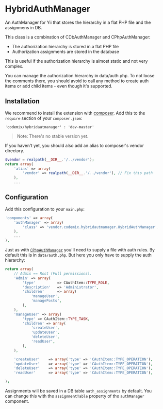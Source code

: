 HybridAuthManager
=================

An AuthManager for Yii that stores the hierarchy in a flat PHP file and the assignmens in DB.

This class is a combination of CDbAuthManager and CPhpAuthManager:

  * The authorization hierarchy is stored in a flat PHP file
  * Authorization assignments are stored in the database

This is useful if the authorization hierarchy is almost static and not very complex.

You can manage the authorization hierarchy in data/auth.php. To not loose the comments there,
you should avoid to call any method to create auth items or add child items - even though it's supported.

## Installation

We recommend to install the extension with [composer](http://getcomposer.org/). Add this to
the `require` section of your `composer.json`:

    'codemix/hybridautmanager' : 'dev-master'

> Note: There's no stable version yet.

If you haven't yet, you should also add an alias to composer's vendor directory.

```php
$vendor = realpath(__DIR__.'/../vendor');
return array(
    'alias' => array(
        'vendor' => realpath(__DIR__.'/../vendor'), // Fix this path
    ),
    ...
```

## Configuration

Add this configuration to your `main.php`:

```php
'components' => array(
    'authManager' => array(
        'class' => 'vendor.codemix.hybridautmanager.HybridAuthManager',
    ),
    ...
),
```

Just as with [`CPhpAuthManager`](http://www.yiiframework.com/doc/api/1.1/CPhpAuthManager) you'll
need to supply a file with auth rules. By default this is in `data/auth.php`. But here you only
have to supply the auth hierarchy:

```php
return array(
    // Admin == Root (Full permissions).
    'Admin' => array(
        'type'          => CAuthItem::TYPE_ROLE,
        'description'   => 'Administrator',
        'children'      => array(
            'manageUser',
            'managePosts',
        ),
    ),
    'manageUser' => array(
        'type' => CAuthItem::TYPE_TASK,
        'children' => array(
            'createUser',
            'updateUser',
            'deleteUser',
            'readUser',
        ),
    ),

    'createUser'    => array('type' => 'CAuthItem::TYPE_OPERATION'),
    'updateUser'    => array('type' => 'CAuthItem::TYPE_OPERATION'),
    'deleteUser'    => array('type' => 'CAuthItem::TYPE_OPERATION'),
    'readUser'      => array('type' => 'CAuthItem::TYPE_OPERATION'),

);
```

Assignments will be saved in a DB table `auth_assignments` by default. You can change this
with the `assignmentTable` property of the `authManager` component.
